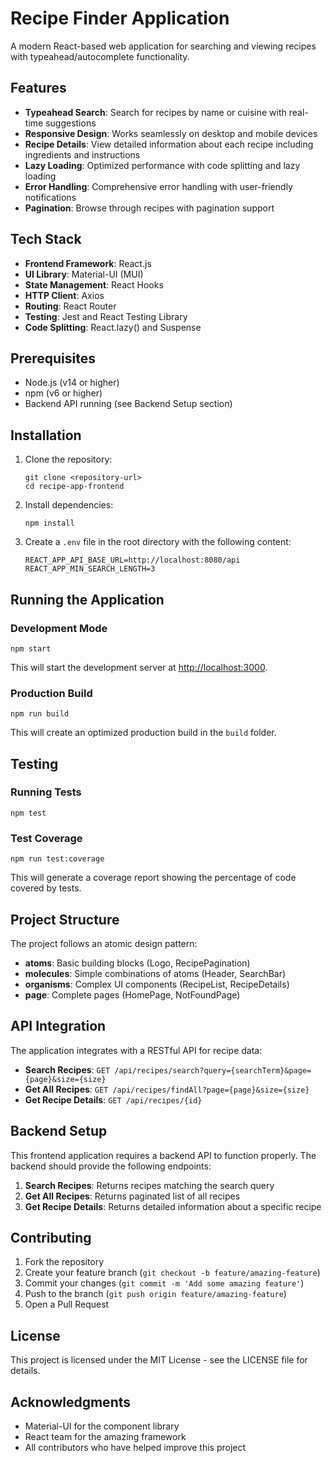 # Recipe Finder Application

A modern React-based web application for searching and viewing recipes with typeahead/autocomplete functionality.

## Features

- **Typeahead Search**: Search for recipes by name or cuisine with real-time suggestions
- **Responsive Design**: Works seamlessly on desktop and mobile devices
- **Recipe Details**: View detailed information about each recipe including ingredients and instructions
- **Lazy Loading**: Optimized performance with code splitting and lazy loading
- **Error Handling**: Comprehensive error handling with user-friendly notifications
- **Pagination**: Browse through recipes with pagination support

## Tech Stack

- **Frontend Framework**: React.js
- **UI Library**: Material-UI (MUI)
- **State Management**: React Hooks
- **HTTP Client**: Axios
- **Routing**: React Router
- **Testing**: Jest and React Testing Library
- **Code Splitting**: React.lazy() and Suspense

## Prerequisites

- Node.js (v14 or higher)
- npm (v6 or higher)
- Backend API running (see Backend Setup section)

## Installation

1. Clone the repository:
   ```
   git clone <repository-url>
   cd recipe-app-frontend
   ```

2. Install dependencies:
   ```
   npm install
   ```

3. Create a `.env` file in the root directory with the following content:
   ```
   REACT_APP_API_BASE_URL=http://localhost:8080/api
   REACT_APP_MIN_SEARCH_LENGTH=3
   ```

## Running the Application

### Development Mode

```
npm start
```

This will start the development server at [http://localhost:3000](http://localhost:3000).

### Production Build

```
npm run build
```

This will create an optimized production build in the `build` folder.

## Testing

### Running Tests

```
npm test
```

### Test Coverage

```
npm run test:coverage
```

This will generate a coverage report showing the percentage of code covered by tests.

## Project Structure

The project follows an atomic design pattern:

- **atoms**: Basic building blocks (Logo, RecipePagination)
- **molecules**: Simple combinations of atoms (Header, SearchBar)
- **organisms**: Complex UI components (RecipeList, RecipeDetails)
- **page**: Complete pages (HomePage, NotFoundPage)

## API Integration

The application integrates with a RESTful API for recipe data:

- **Search Recipes**: `GET /api/recipes/search?query={searchTerm}&page={page}&size={size}`
- **Get All Recipes**: `GET /api/recipes/findAll?page={page}&size={size}`
- **Get Recipe Details**: `GET /api/recipes/{id}`

## Backend Setup

This frontend application requires a backend API to function properly. The backend should provide the following endpoints:

1. **Search Recipes**: Returns recipes matching the search query
2. **Get All Recipes**: Returns paginated list of all recipes
3. **Get Recipe Details**: Returns detailed information about a specific recipe

## Contributing

1. Fork the repository
2. Create your feature branch (`git checkout -b feature/amazing-feature`)
3. Commit your changes (`git commit -m 'Add some amazing feature'`)
4. Push to the branch (`git push origin feature/amazing-feature`)
5. Open a Pull Request

## License

This project is licensed under the MIT License - see the LICENSE file for details.

## Acknowledgments

- Material-UI for the component library
- React team for the amazing framework
- All contributors who have helped improve this project
